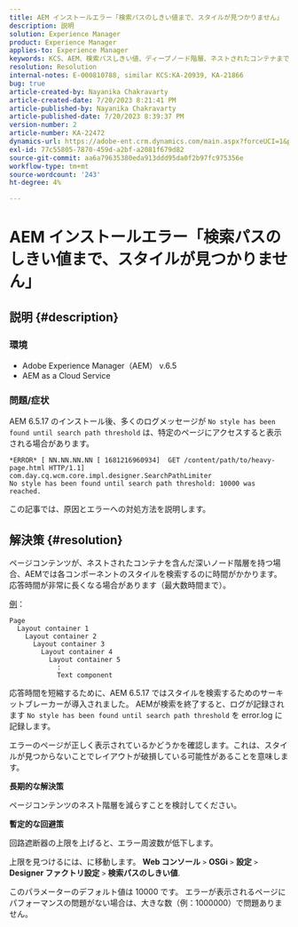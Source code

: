 ```yaml
---
title: AEM インストールエラー「検索パスのしきい値まで、スタイルが見つかりません」
description: 説明
solution: Experience Manager
product: Experience Manager
applies-to: Experience Manager
keywords: KCS、AEM、検索パスしきい値、ディープノード階層、ネストされたコンテナまで、スタイルが見つかりませんでした
resolution: Resolution
internal-notes: E-000810788, similar KCS:KA-20939, KA-21866
bug: true
article-created-by: Nayanika Chakravarty
article-created-date: 7/20/2023 8:21:41 PM
article-published-by: Nayanika Chakravarty
article-published-date: 7/20/2023 8:39:37 PM
version-number: 2
article-number: KA-22472
dynamics-url: https://adobe-ent.crm.dynamics.com/main.aspx?forceUCI=1&pagetype=entityrecord&etn=knowledgearticle&id=25b2de03-3b27-ee11-9966-6045bd006149
exl-id: 77c55805-7870-459d-a2bf-a2081f679d82
source-git-commit: aa6a79635380eda913ddd95da0f2b97fc975356e
workflow-type: tm+mt
source-wordcount: '243'
ht-degree: 4%

---
```


# AEM インストールエラー「検索パスのしきい値まで、スタイルが見つかりません」

## 説明 {#description}


### 環境

- Adobe Experience Manager（AEM） v.6.5
- AEM as a Cloud Service


### 問題/症状

AEM 6.5.17 のインストール後、多くのログメッセージが `No style has been found until search path threshold` は、特定のページにアクセスすると表示される場合があります。


```
*ERROR* [ NN.NN.NN.NN [ 1681216960934]  GET /content/path/to/heavy-page.html HTTP/1.1]  com.day.cq.wcm.core.impl.designer.SearchPathLimiter 
No style has been found until search path threshold: 10000 was reached.
```


この記事では、原因とエラーへの対処方法を説明します。


## 解決策 {#resolution}


ページコンテンツが、ネストされたコンテナを含んだ深いノード階層を持つ場合、AEMでは各コンポーネントのスタイルを検索するのに時間がかかります。 応答時間が非常に長くなる場合があります（最大数時間まで）。

<u>例</u>：


```
Page
  Layout container 1
    Layout container 2
      Layout container 3
        Layout container 4
          Layout container 5
            :
            Text component
```


応答時間を短縮するために、AEM 6.5.17 ではスタイルを検索するためのサーキットブレーカーが導入されました。 AEMが検索を終了すると、ログが記録されます `No style has been found until search path threshold` を error.log に記録します。

エラーのページが正しく表示されているかどうかを確認します。これは、スタイルが見つからないことでレイアウトが破損している可能性があることを意味します。

<b>長期的な解決策</b>

ページコンテンツのネスト階層を減らすことを検討してください。

<b>暫定的な回避策</b>

回路遮断器の上限を上げると、エラー周波数が低下します。

上限を見つけるには、に移動します。 <b>Web コンソール</b> `>`  <b>OSGi</b> `>`  <b>設定</b> `>`  <b>Designer ファクトリ設定</b> `>`  <b>検索パスのしきい値</b>.

このパラメーターのデフォルト値は 10000 です。 エラーが表示されるページにパフォーマンスの問題がない場合は、大きな数（例：1000000）で問題ありません。
